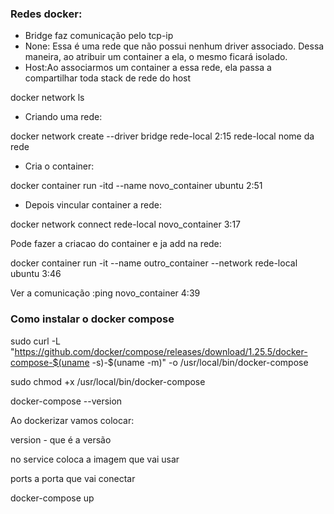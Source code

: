 ### Redes docker:

- Bridge faz comunicação pelo tcp-ip
- None: Essa é uma rede que não possui nenhum driver associado. Dessa maneira, ao atribuir um container a ela, o mesmo ficará isolado.
- Host:Ao associarmos um container a essa rede, ela passa a compartilhar toda stack de rede do host 

docker network ls

- Criando uma rede:

docker network create --driver bridge rede-local
2:15
rede-local nome da rede

- Cria o container:

docker container run -itd --name novo_container ubuntu
2:51
- Depois vincular container a rede:

docker network connect rede-local novo_container
3:17

Pode fazer a criacao do container e ja add na rede:

docker container run -it --name outro_container --network rede-local ubuntu
3:46

Ver a comunicação :ping novo_container
4:39

### Como instalar o docker compose

sudo curl -L "https://github.com/docker/compose/releases/download/1.25.5/docker-compose-$(uname -s)-$(uname -m)" -o /usr/local/bin/docker-compose

sudo chmod +x /usr/local/bin/docker-compose

docker-compose --version

Ao dockerizar vamos colocar:

version - que é a versão

no service coloca a imagem que vai usar

ports a porta que vai conectar

docker-compose up
